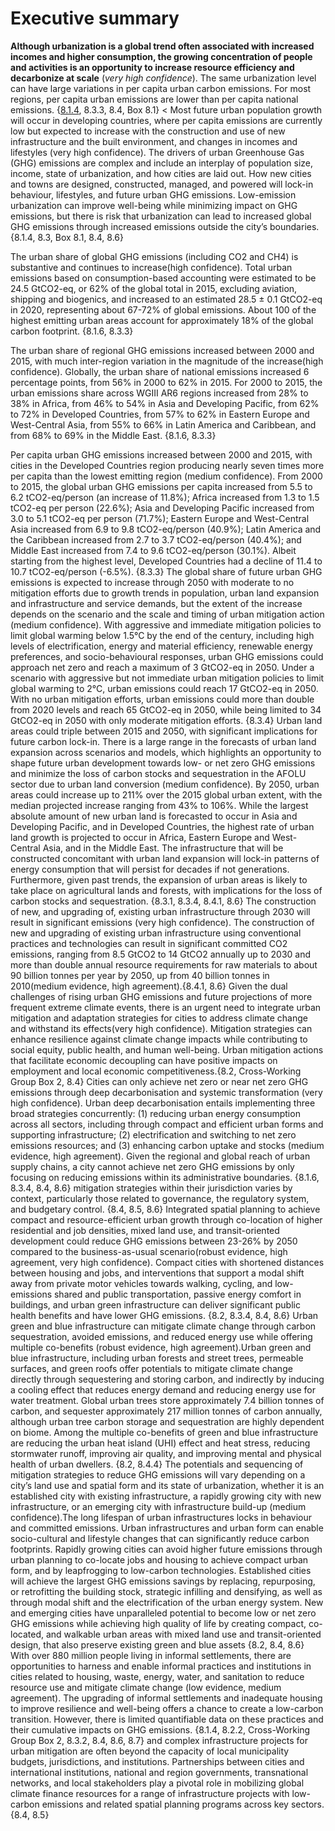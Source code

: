 # Executive summary
**Although urbanization is a global trend often associated with increased incomes and higher consumption, the growing concentration of people and activities is an opportunity to increase resource efficiency and decarbonize at scale** (_very high confidence_). The same urbanization level can have large variations in per capita urban carbon emissions. For most regions, per capita urban emissions are lower than per capita national emissions. {<a href="../Introduction.md#8.1.4">8.1.4</a>, 8.3.3, 8.4, Box 8.1}
<
Most future urban population growth will occur in developing countries, where per capita emissions are currently low but expected to increase with the construction and use of new infrastructure and the built environment, and changes in incomes and lifestyles (very high confidence). The drivers of urban Greenhouse Gas (GHG) emissions are complex and include an interplay of population size, income, state of urbanization, and how cities are laid out. How new cities and towns are designed, constructed, managed, and powered will lock-in behaviour, lifestyles, and future urban GHG emissions. Low-emission urbanization can improve well-being while minimizing impact on GHG emissions, but there is risk that urbanization can lead to increased global GHG emissions through increased emissions outside the city’s boundaries. {8.1.4, 8.3, Box 8.1, 8.4, 8.6}

The urban share of global GHG emissions (including CO2 and CH4) is substantive and continues to increase(high confidence). Total urban emissions based on consumption-based accounting were estimated to be 24.5 GtCO2-eq, or 62% of the global total in 2015, excluding aviation, shipping and biogenics, and increased to an estimated 28.5 ± 0.1 GtCO2-eq in 2020, representing about 67-72% of global emissions. About 100 of the highest emitting urban areas account for approximately 18% of the global carbon footprint. {8.1.6, 8.3.3}

The urban share of regional GHG emissions increased between 2000 and 2015, with much inter-region variation in the magnitude of the increase(high confidence). Globally, the urban share of national emissions increased 6 percentage points, from 56% in 2000 to 62% in 2015. For 2000 to 2015, the urban emissions share across WGIII AR6 regions increased from 28% to 38% in Africa, from 46% to 54% in Asia and Developing Pacific, from 62% to 72% in Developed Countries, from 57% to 62% in Eastern Europe and West-Central Asia, from 55% to 66% in Latin America and Caribbean, and from 68% to 69% in the Middle East. {8.1.6, 8.3.3}

Per capita urban GHG emissions increased between 2000 and 2015, with cities in the Developed Countries region producing nearly seven times more per capita than the lowest emitting region (medium confidence). From 2000 to 2015, the global urban GHG emissions per capita increased from 5.5 to 6.2 tCO2-eq/person (an increase of 11.8%); Africa increased from 1.3 to 1.5 tCO2-eq per person (22.6%); Asia and Developing Pacific increased from 3.0 to 5.1 tCO2-eq per person (71.7%); Eastern Europe and West-Central Asia increased from 6.9 to 9.8 tCO2-eq/person (40.9%); Latin America and the Caribbean increased from 2.7 to 3.7 tCO2-eq/person (40.4%); and Middle East increased from 7.4 to 9.6 tCO2-eq/person (30.1%). Albeit starting from the highest level, Developed Countries had a decline of 11.4 to 10.7 tCO2-eq/person (-6.5%). {8.3.3}
The global share of future urban GHG emissions is expected to increase through 2050 with moderate to no mitigation efforts due to growth trends in population, urban land expansion and infrastructure and service demands, but the extent of the increase depends on the scenario and the scale and timing of urban mitigation action (medium confidence). With aggressive and immediate mitigation policies to limit global warming below 1.5°C by the end of the century, including high levels of electrification, energy and material efficiency, renewable energy preferences, and socio-behavioural responses, urban GHG emissions could approach net zero and reach a maximum of 3 GtCO2-eq in 2050.
Under a scenario with aggressive but not immediate urban mitigation policies to limit global warming to 2°C, urban emissions could reach 17 GtCO2-eq in 2050. With no urban mitigation efforts, urban emissions could more than double from 2020 levels and reach 65 GtCO2-eq in 2050, while being limited to 34 GtCO2-eq in 2050 with only moderate mitigation efforts. {8.3.4}
Urban land areas could triple between 2015 and 2050, with significant implications for future carbon lock-in. There is a large range in the forecasts of urban land expansion across scenarios and models, which highlights an opportunity to shape future urban development towards low- or net zero GHG emissions and minimize the loss of carbon stocks and sequestration in the AFOLU sector due to urban land conversion (medium confidence). By 2050, urban areas could increase up to 211% over the 2015 global urban extent, with the median projected increase ranging from 43% to 106%. While the largest absolute amount of new urban land is forecasted to occur in Asia and Developing Pacific, and in Developed Countries, the highest rate of urban land growth is projected to occur in Africa, Eastern Europe and West-Central Asia, and in the Middle East. The infrastructure that will be constructed concomitant with urban land expansion will lock-in patterns of energy consumption that will persist for decades if not generations. Furthermore, given past trends, the expansion of urban areas is likely to take place on agricultural lands and forests, with implications for the loss of carbon stocks and sequestration. {8.3.1, 8.3.4, 8.4.1, 8.6}
The construction of new, and upgrading of, existing urban infrastructure through 2030 will result in significant emissions (very high confidence). The construction of new and upgrading of existing urban infrastructure using conventional practices and technologies can result in significant committed CO2 emissions, ranging from 8.5 GtCO2 to 14 GtCO2 annually up to 2030 and more than double annual resource requirements for raw materials to about 90 billion tonnes per year by 2050, up from 40 billion tonnes in 2010(medium evidence, high agreement).{8.4.1, 8.6}
Given the dual challenges of rising urban GHG emissions and future projections of more frequent extreme climate events, there is an urgent need to integrate urban mitigation and adaptation strategies for cities to address climate change and withstand its effects(very high confidence). Mitigation strategies can enhance resilience against climate change impacts while contributing to social equity, public health, and human well-being. Urban mitigation actions that facilitate economic decoupling can have positive impacts on employment and local economic competitiveness.{8.2, Cross-Working Group Box 2, 8.4}
Cities can only achieve net zero or near net zero GHG emissions through deep decarbonisation and systemic transformation (very high confidence). Urban deep decarbonisation entails implementing three broad strategies concurrently: (1) reducing urban energy consumption across all sectors, including through compact and efficient urban forms and supporting infrastructure; (2) electrification and switching to net zero emissions resources; and (3) enhancing carbon uptake and stocks (medium evidence, high agreement). Given the regional and global reach of urban supply chains, a city cannot achieve net zero GHG emissions by only focusing on reducing emissions within its administrative boundaries. {8.1.6, 8.3.4, 8.4, 8.6}
mitigation strategies within their jurisdiction varies by context, particularly those related to governance, the regulatory system, and budgetary control. {8.4, 8.5, 8.6}
Integrated spatial planning to achieve compact and resource-efficient urban growth through co-location of higher residential and job densities, mixed land use, and transit-oriented development could reduce GHG emissions between 23-26% by 2050 compared to the business-as-usual scenario(robust evidence, high agreement, very high confidence). Compact cities with shortened distances between housing and jobs, and interventions that support a modal shift away from private motor vehicles towards walking, cycling, and low-emissions shared and public transportation, passive energy comfort in buildings, and urban green infrastructure can deliver significant public health benefits and have lower GHG emissions. {8.2, 8.3.4, 8.4, 8.6}
Urban green and blue infrastructure can mitigate climate change through carbon sequestration, avoided emissions, and reduced energy use while offering multiple co-benefits (robust evidence, high agreement).Urban green and blue infrastructure, including urban forests and street trees, permeable surfaces, and green roofs offer potentials to mitigate climate change directly through sequestering and storing carbon, and indirectly by inducing a cooling effect that reduces energy demand and reducing energy use for water treatment. Global urban trees store approximately 7.4 billion tonnes of carbon, and sequester approximately 217 million tonnes of carbon annually, although urban tree carbon storage and sequestration are highly dependent on biome. Among the multiple co-benefits of green and blue infrastructure are reducing the urban heat island (UHI) effect and heat stress, reducing stormwater runoff, improving air quality, and improving mental and physical health of urban dwellers. {8.2, 8.4.4}
The potentials and sequencing of mitigation strategies to reduce GHG emissions will vary depending on a city’s land use and spatial form and its state of urbanization, whether it is an established city with existing infrastructure, a rapidly growing city with new infrastructure, or an emerging city with infrastructure build-up (medium confidence).The long lifespan of urban infrastructures locks in behaviour and committed emissions. Urban infrastructures and urban form can enable socio-cultural and lifestyle changes that can significantly reduce carbon footprints. Rapidly growing cities can avoid higher future emissions through urban planning to co-locate jobs and housing to achieve compact urban form, and by leapfrogging to low-carbon technologies. Established cities will achieve the largest GHG emissions savings by replacing, repurposing, or retrofitting the building stock, strategic infilling and densifying, as well as through modal shift and the electrification of the urban energy system. New and emerging cities have unparalleled potential to become low or net zero GHG emissions while achieving high quality of life by creating compact, co-located, and walkable urban areas with mixed land use and transit-oriented design, that also preserve existing green and blue assets {8.2, 8.4, 8.6}
With over 880 million people living in informal settlements, there are opportunities to harness and enable informal practices and institutions in cities related to housing, waste, energy, water, and sanitation to reduce resource use and mitigate climate change (low evidence, medium agreement). The upgrading of informal settlements and inadequate housing to improve resilience and well-being offers a chance to create a low-carbon transition. However, there is limited quantifiable data on these practices and their cumulative impacts on GHG emissions. {8.1.4, 8.2.2, Cross-Working Group Box 2, 8.3.2, 8.4, 8.6, 8.7}
and complex infrastructure projects for urban mitigation are often beyond the capacity of local municipality budgets, jurisdictions, and institutions. Partnerships between cities and international institutions, national and region governments, transnational networks, and local stakeholders play a pivotal role in mobilizing global climate finance resources for a range of infrastructure projects with low-carbon emissions and related spatial planning programs across key sectors. {8.4, 8.5}
